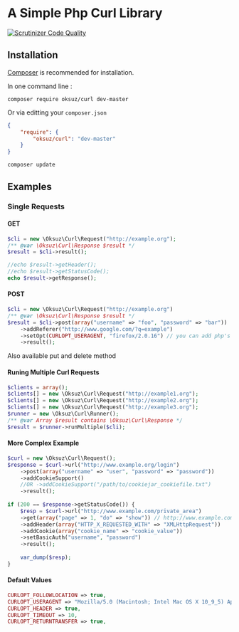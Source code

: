 # A Simple Php Curl Library

[![Scrutinizer Code Quality](https://scrutinizer-ci.com/g/oksuz/curl/badges/quality-score.png?b=master)](https://scrutinizer-ci.com/g/oksuz/curl/?branch=master)

## Installation

[Composer](http://getcomposer.org) is recommended for installation.

In one command line :
```
composer require oksuz/curl dev-master
```

Or via editting your `composer.json`
```json
{
    "require": {
        "oksuz/curl": "dev-master"
    }
}
```

```
composer update
```

## Examples

### Single Requests

#### GET
```php
$cli = new \Oksuz\Curl\Request("http://example.org");
/** @var \Oksuz\Curl\Response $result */
$result = $cli->result();

//echo $result->getHeader();
//echo $result->getStatusCode();
echo $result->getResponse();
```

#### POST

```php
$cli = new \Oksuz\Curl\Request("http://example.org")
/** @var \Oksuz\Curl\Response $result */
$result = $cli->post(array("username" => "foo", "password" => "bar"))
    ->addReferer("http://www.google.com/?q=example")
    ->setOpt(CURLOPT_USERAGENT, "firefox/2.0.16") // you can add php's CURL_CONSTANTS
    ->result();
```

Also available put and delete method

#### Runing Multiple Curl Requests
```php
$clients = array();
$clients[] = new \Oksuz\Curl\Request("http://example1.org");
$clients[] = new \Oksuz\Curl\Request("http://example2.org");
$clients[] = new \Oksuz\Curl\Request("http://example3.org");
$runner = new \Oksuz\Curl\Runner();
/** @var Array $result contains \Oksuz\Curl\Response */
$result = $runner->runMultiple($cli);
``` 

#### More Complex Example

```php
$curl = new \Oksuz\Curl\Request();
$response = $curl->url("http://www.example.org/login")
    ->post(array("username" => "user", "password" => "password"))
    ->addCookieSupport()
    //OR ->addCookieSupport("/path/to/cookiejar_cookiefile.txt")
    ->result();
    
if (200 == $response->getStatusCode()) {
    $resp = $curl->url("http://www.example.com/private_area")
    ->get(array("page" => 1, "do" => "show")) // http://www.example.com/private_area?page=1&do=show
    ->addHeader(array("HTTP_X_REQUESTED_WITH" => "XMLHttpRequest"))
    ->addCookie(array("cookie_name" => "cookie_value"))
    ->setBasicAuth("username", "password")
    ->result();
    
    var_dump($resp);
}

``` 

#### Default Values
```php
CURLOPT_FOLLOWLOCATION => true,
CURLOPT_USERAGENT => "Mozilla/5.0 (Macintosh; Intel Mac OS X 10_9_5) AppleWebKit/537.36 (KHTML, like Gecko) Chrome/38.0.2125.104 Safari/537.36",
CURLOPT_HEADER => true,
CURLOPT_TIMEOUT => 10,
CURLOPT_RETURNTRANSFER => true,
```